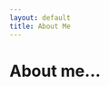 ```yaml
---
layout: default                                                                                                                                            
title: About Me                                                                                                                                            
---
```


# About me...  
